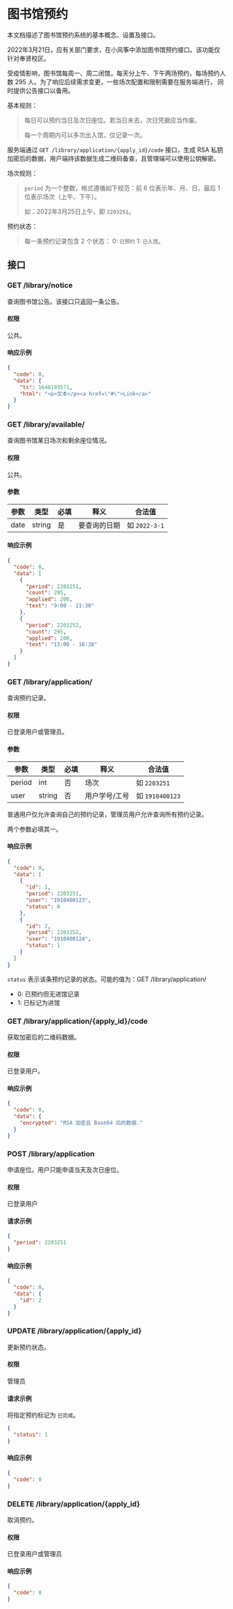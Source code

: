 # 图书馆预约

本文档描述了图书馆预约系统的基本概念、设置及接口。

2022年3月21日，应有关部门要求，在小风筝中添加图书馆预约接口。该功能仅针对奉贤校区。

受疫情影响，图书馆每周一、周二闭馆，每天分上午、下午两场预约，每场预约人数 295 人。为了响应后续需求变更，一些场次配置和限制需要在服务端进行， 同时提供公告接口以备用。

基本规则：

> 每日可以预约当日及次日座位。若当日未去，次日凭据应当作废。
>
> 每一个周期内可以多次出入馆，仅记录一次。

服务端通过 `GET /library/application/{apply_id}/code` 接口，生成 RSA 私钥加密后的数据，用户端持该数据生成二维码备查，且管理端可以使用公钥解密。

场次规则：

> `period` 为一个整数，格式遵循如下规范：前 6 位表示年、月、日，最后 1 位表示场次（上午、下午）。
> 
> 如：2022年3月25日上午，即 `2203251`。

预约状态：

> 每一条预约记录包含 2 个状态：
> 0: `已预约`
> 1: `已入馆`。

## 接口

### GET /library/notice

查询图书馆公告。该接口只返回一条公告。

#### 权限

公共。

#### 响应示例

```json
{
  "code": 0,
  "data": {
    "ts": 1648193571,
    "html": "<p>文本</p><a href=\"#\">Link</a>"
  }
}
```

### GET /library/available/

查询图书馆某日场次和剩余座位情况。

#### 权限

公共。

#### 参数

| 参数   | 类型     | 必填  | 释义     | 合法值          |
|------|--------|-----|--------|--------------|
| date | string | 是   | 要查询的日期 | 如 `2022-3-1` |

#### 响应示例

```json
{
  "code": 0,
  "data": [
    {
      "period": 2203251,
      "count": 295,
      "applied": 200,
      "text": "9:00 - 11:30"
    },
    {
      "period": 2203252,
      "count": 295,
      "applied": 200,
      "text": "13:00 - 16:30"
    }
  ]
}
```

### GET /library/application/

查询预约记录。

#### 权限

已登录用户或管理员。

#### 参数

| 参数     | 类型     | 必填  | 释义      | 合法值            |
|--------|--------|-----|---------|----------------|
| period | int    | 否   | 场次      | 如 `2203251`    |
| user   | string | 否   | 用户学号/工号 | 如 `1910400123` |

普通用户仅允许查询自己的预约记录，管理员用户允许查询所有预约记录。

两个参数必填其一。

#### 响应示例

```json
{
  "code": 0,
  "data": [
    {
      "id": 1,
      "period": 2203251,
      "user": "1910400123",
      "status": 0
    },
    {
      "id": 2,
      "period": 2203252,
      "user": "1910400124",
      "status": 1
    }
  ]
}
```

`status` 表示该条预约记录的状态。可能的值为：GET /library/application/

- 0: 已预约但无进馆记录
- 1: 已标记为进馆

### GET /library/application/{apply_id}/code

获取加密后的二维码数据。

#### 权限

已登录用户。

#### 响应示例

```json
{
  "code": 0,
  "data": {
    "encrypted": "RSA 加密且 Base64 后的数据."
  }
}
```

### POST /library/application

申请座位。用户只能申请当天及次日座位。

#### 权限

已登录用户

#### 请求示例

```json
{
  "period": 2203251
}
```

#### 响应示例

```json
{
  "code": 0,
  "data": {
    "id": 2
  }
}
```

### UPDATE /library/application/{apply_id}

更新预约状态。

#### 权限

管理员

#### 请求示例

将指定预约标记为 `已完成`。

```json
{
  "status": 1
}
```

#### 响应示例

```json
{
  "code": 0
}
```

### DELETE /library/application/{apply_id}

取消预约。

#### 权限

已登录用户或管理员

#### 响应示例

```json
{
  "code": 0
}
```